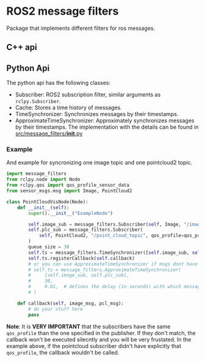 # ROS2 message filters
Package that implements different filters for ros messages.

## C++ api

## Python Api
The python api has the following classes:
* Subscriber: ROS2 subscription filter, similar arguments as `rclpy.Subscriber`.
* Cache: Stores a time history of messages.
* TimeSynchronizer: Synchronizes messages by their timestamps.
* ApproximateTimeSynchronizer: Approximately synchronizes messages by their timestamps.
The implementation with the details can be found in [src/message_filters/__init__.py](src/message_filters/__init__.py)

### Example
And example for syncronizing one image topic and one pointcloud2 topic.

```python
import message_filters
from rclpy.node import Node
from rclpy.qos import qos_profile_sensor_data
from sensor_msgs.msg import Image, PointCloud2

class PointCloudVisNode(Node):
    def __init__(self):
        super().__init__("ExampleNode")

        self.image_sub = message_filters.Subscriber(self, Image, "/image_topic")
        self.plc_sub = message_filters.Subscriber(
            self, PointCloud2, "/point_cloud_topic", qos_profile=qos_profile_sensor_data
        )
        queue_size = 30
        self.ts = message_filters.TimeSynchronizer([self.image_sub, self.plc_sub], queue_size)
        self.ts.registerCallback(self.callback)
        # or you can use ApproximateTimeSynchronizer if msgs dont have exactly the same timestamp
        # self.ts = message_filters.ApproximateTimeSynchronizer(
        #     [self.image_sub, self.plc_sub],
        #     30,
        #     0.01,  # defines the delay (in seconds) with which messages can be synchronized
        # )

    def callback(self, image_msg, pcl_msg):
        # do your stuff here
        pass
```
**Note**: It is **VERY IMPORTANT** that the subscribers have the same `qos_profile` than the one specified in the publisher. If they don't match, the callback won't be executed silecntly and you will be very frustated. In the example above, if the pointcloud subscriber didn't have explicitly that `qos_profile`, the callback wouldn't be called.
